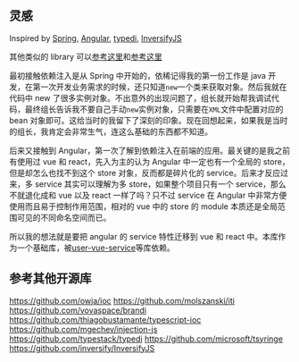 ## 灵感

Inspired by [Spring](https://spring.io/), [Angular](https://angular.io/), [typedi](https://github.com/typestack/typedi), [InversifyJS](https://github.com/inversify/InversifyJS)

其他类似的 library 可以[参考这里](https://github.com/topics/ioc?l=typescript)和[参考这里](https://github.com/topics/dependency-injection?l=typescript)

最初接触依赖注入是从 Spring 中开始的，依稀记得我的第一份工作是 java 开发，在第一次开发业务需求的时候，还只知道`new`一个类来获取对象。然后我就在代码中 new 了很多实例对象。不出意外的出现问题了，组长就开始帮我调试代码，最终组长告诉我不要自己手动`new`实例对象，只需要在`XML`文件中配置对应的 bean 对象即可。这给当时的我留下了深刻的印象。现在回想起来，如果我是当时的组长，我肯定会非常生气，连这么基础的东西都不知道。

后来又接触到 Angular，第一次了解到依赖注入在前端的应用。最关键的是我之前有使用过 vue 和 react，先入为主的认为 Angular 中一定也有一个全局的 store，但是却怎么也找不到这个 store 对象，反而都是碎片化的 service。后来才反应过来，多 service 其实可以理解为多 store，如果整个项目只有一个 service，那么不就退化成和 vue 以及 react 一样了吗？只不过 service 在 Angular 中非常方便使用而且易于控制作用范围，相对的 vue 中的 store 的 module 本质还是全局范围可见的不同命名空间而已。

所以我的想法就是要把 angular 的 service 特性迁移到 vue 和 react 中。本库作为一个基础库，被[user-vue-service](https://github.com/kaokei/use-vue-service)等库依赖。


## 参考其他开源库

https://github.com/owja/ioc
https://github.com/molszanski/iti
https://github.com/vovaspace/brandi
https://github.com/thiagobustamante/typescript-ioc
https://github.com/mgechev/injection-js
https://github.com/typestack/typedi
https://github.com/microsoft/tsyringe
https://github.com/inversify/InversifyJS
